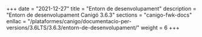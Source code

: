 +++
date        = "2021-12-27"
title       = "Entorn de desenvolupament"
description = "Entorn de desenvolupament Canigó 3.6.3"
sections    = "canigo-fwk-docs"
enllac		= "/plataformes/canigo/documentacio-per-versions/3.6LTS/3.6.3/entorn-de-desenvolupament/"
weight		= 6
+++
